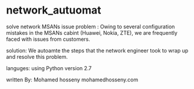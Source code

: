 # network_autuomat
solve network MSANs issue
problem : 
Owing to several configuration mistakes in the MSANs cabint (Huawei, Nokia, ZTE), we are frequently faced with issues from customers.

solution:
We autoamte the steps that the network engineer took to wrap up and resolve this problem. 

languges: 
  using Python version 2.7 

  written By: 
   Mohamed hosseny
   mohamedhosseny.com
